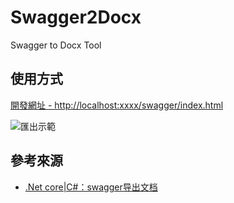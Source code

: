 # Swagger2Docx
Swagger to Docx Tool

## 使用方式

[開發網址 - http://localhost:xxxx/swagger/index.html](http://localhost:xxxx/swagger/index.html)

![匯出示範](https://github.com/weweaaa/Swagger2Docx/assets/20127862/f5da38e3-c23a-4697-868c-f4f28600d97c)

## 參考來源

- [.Net core|C#：swagger导出文档](https://juejin.cn/post/7033723875020144647)
